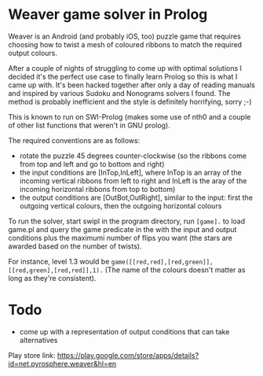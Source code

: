 Weaver game solver in Prolog
============================

Weaver is an Android (and probably iOS, too) puzzle game that requires choosing how to twist a mesh
of coloured ribbons to match the required output colours.

After a couple of nights of struggling to come up with optimal solutions I decided it's the perfect use case to
finally learn Prolog so this is what I came up with. It's been hacked together after only a day of reading manuals
and inspired by various Sudoku and Nonograms solvers I found. The method is probably inefficient and the style is
definitely horrifying, sorry ;-)

This is known to run on SWI-Prolog (makes some use of nth0 and a couple of other list functions that weren't in GNU prolog).

The required conventions are as follows:
 - rotate the puzzle 45 degrees counter-clockwise (so the ribbons come from top and left and go to bottom and right)
 - the input conditions are [InTop,InLeft], where InTop is an array of the incoming vertical ribbons from left to right and
   InLeft is the aray of the incoming horizontal ribbons from top to bottom)
 - the output conditions are [OutBot,OutRight], similar to the input: first the outgoing vertical colours, then the outgoing
   horizontal colours

To run the solver, start swipl in the program directory, run `[game].` to load game.pl and query the game predicate in the 
with the input and output conditions plus the maximumi number of flips you want (the stars are awarded based on the number of twists).

For instance, level 1.3 would be `game([[red,red],[red,green]],[[red,green],[red,red]],1).` (The name of the colours doesn't matter as long as they're consistent).


Todo
====

 - come up with a representation of output conditions that can take alternatives


Play store link: https://play.google.com/store/apps/details?id=net.pyrosphere.weaver&hl=en
